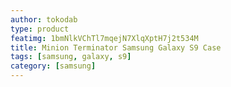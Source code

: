 ```yaml
---
author: tokodab
type: product
featimg: 1bmNlkVChTl7mqejN7XlqXptH7j2t534M
title: Minion Terminator Samsung Galaxy S9 Case
tags: [samsung, galaxy, s9]
category: [samsung]
---
```

